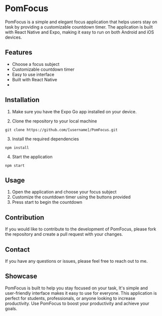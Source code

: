 # PomFocus

PomFocus is a simple and elegant focus application that helps users stay on task by providing a customizable countdown timer. The application is built with React Native and Expo, making it easy to run on both Android and iOS devices.

## Features

- Choose a focus subject
- Customizable countdown timer
- Easy to use interface
- Built with React Native
-

## Installation

1. Make sure you have the Expo Go app installed on your device.

2. Clone the repository to your local machine

```
git clone https://github.com/[username]/PomFocus.git
```

3. Install the required dependencies

```
npm install
```

4. Start the application

```
npm start
```

## Usage

1. Open the application and choose your focus subject
2. Customize the countdown timer using the buttons provided
3. Press start to begin the countdown

## Contribution

If you would like to contribute to the development of PomFocus, please fork the repository and create a pull request with your changes.

## Contact

If you have any questions or issues, please feel free to reach out to me.

## Showcase

PomFocus is built to help you stay focused on your task, It's simple and user-friendly interface makes it easy to use for everyone. This application is perfect for students, professionals, or anyone looking to increase productivity. Use PomFocus to boost your productivity and achieve your goals.

